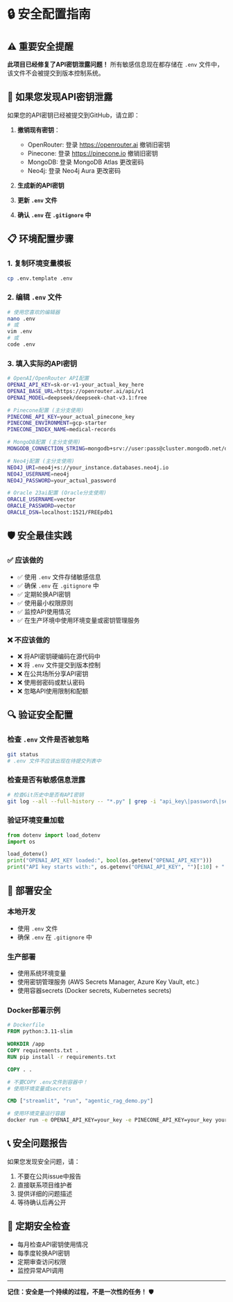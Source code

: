 # 🔒 安全配置指南

## ⚠️ 重要安全提醒

**此项目已经修复了API密钥泄露问题！** 所有敏感信息现在都存储在 `.env` 文件中，该文件不会被提交到版本控制系统。

## 🚨 如果您发现API密钥泄露

如果您的API密钥已经被提交到GitHub，请立即：

1. **撤销现有密钥**：
   - OpenRouter: 登录 https://openrouter.ai 撤销旧密钥
   - Pinecone: 登录 https://pinecone.io 撤销旧密钥
   - MongoDB: 登录 MongoDB Atlas 更改密码
   - Neo4j: 登录 Neo4j Aura 更改密码

2. **生成新的API密钥**
3. **更新 `.env` 文件**
4. **确认 `.env` 在 `.gitignore` 中**

## 📋 环境配置步骤

### 1. 复制环境变量模板

```bash
cp .env.template .env
```

### 2. 编辑 `.env` 文件

```bash
# 使用您喜欢的编辑器
nano .env
# 或
vim .env
# 或
code .env
```

### 3. 填入实际的API密钥

```bash
# OpenAI/OpenRouter API配置
OPENAI_API_KEY=sk-or-v1-your_actual_key_here
OPENAI_BASE_URL=https://openrouter.ai/api/v1
OPENAI_MODEL=deepseek/deepseek-chat-v3.1:free

# Pinecone配置 (主分支使用)
PINECONE_API_KEY=your_actual_pinecone_key
PINECONE_ENVIRONMENT=gcp-starter
PINECONE_INDEX_NAME=medical-records

# MongoDB配置 (主分支使用)  
MONGODB_CONNECTION_STRING=mongodb+srv://user:pass@cluster.mongodb.net/db

# Neo4j配置 (主分支使用)
NEO4J_URI=neo4j+s://your_instance.databases.neo4j.io
NEO4J_USERNAME=neo4j
NEO4J_PASSWORD=your_actual_password

# Oracle 23ai配置 (Oracle分支使用)
ORACLE_USERNAME=vector
ORACLE_PASSWORD=vector
ORACLE_DSN=localhost:1521/FREEpdb1
```

## 🛡️ 安全最佳实践

### ✅ 应该做的

- ✅ 使用 `.env` 文件存储敏感信息
- ✅ 确保 `.env` 在 `.gitignore` 中
- ✅ 定期轮换API密钥
- ✅ 使用最小权限原则
- ✅ 监控API使用情况
- ✅ 在生产环境中使用环境变量或密钥管理服务

### ❌ 不应该做的

- ❌ 将API密钥硬编码在源代码中
- ❌ 将 `.env` 文件提交到版本控制
- ❌ 在公共场所分享API密钥
- ❌ 使用弱密码或默认密码
- ❌ 忽略API使用限制和配额

## 🔍 验证安全配置

### 检查 `.env` 文件是否被忽略

```bash
git status
# .env 文件不应该出现在待提交列表中
```

### 检查是否有敏感信息泄露

```bash
# 检查Git历史中是否有API密钥
git log --all --full-history -- "*.py" | grep -i "api_key\|password\|secret"
```

### 验证环境变量加载

```python
from dotenv import load_dotenv
import os

load_dotenv()
print("OPENAI_API_KEY loaded:", bool(os.getenv("OPENAI_API_KEY")))
print("API key starts with:", os.getenv("OPENAI_API_KEY", "")[:10] + "...")
```

## 🚀 部署安全

### 本地开发

- 使用 `.env` 文件
- 确保 `.env` 在 `.gitignore` 中

### 生产部署

- 使用系统环境变量
- 使用密钥管理服务 (AWS Secrets Manager, Azure Key Vault, etc.)
- 使用容器secrets (Docker secrets, Kubernetes secrets)

### Docker部署示例

```dockerfile
# Dockerfile
FROM python:3.11-slim

WORKDIR /app
COPY requirements.txt .
RUN pip install -r requirements.txt

COPY . .

# 不要COPY .env文件到容器中！
# 使用环境变量或secrets

CMD ["streamlit", "run", "agentic_rag_demo.py"]
```

```bash
# 使用环境变量运行容器
docker run -e OPENAI_API_KEY=your_key -e PINECONE_API_KEY=your_key your_app
```

## 📞 安全问题报告

如果您发现安全问题，请：

1. 不要在公共issue中报告
2. 直接联系项目维护者
3. 提供详细的问题描述
4. 等待确认后再公开

## 🔄 定期安全检查

- 每月检查API密钥使用情况
- 每季度轮换API密钥
- 定期审查访问权限
- 监控异常API调用

---

**记住：安全是一个持续的过程，不是一次性的任务！** 🛡️
